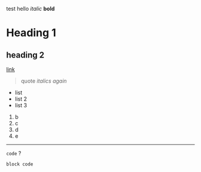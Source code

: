 test hello 
*italic*
**bold**
# Heading 1
## heading 2
[link](google.com)
> quote
> *italics again*

* list
* list 2
* list 3

1. b
2. c
3. d
4. e
---
` code ` ?

```
block code
```
